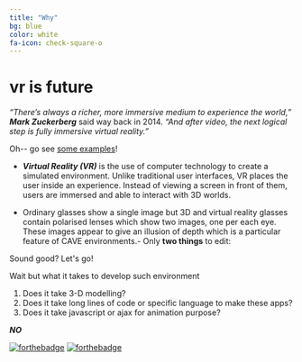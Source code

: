 ```yaml
---
title: "Why"
bg: blue
color: white
fa-icon: check-square-o
---
```



#  vr is future 

*“There’s always a richer, more immersive medium to experience the world,”* ***Mark Zuckerberg*** said way back in 2014. *“And after video, the next logical step is fully immersive virtual reality.”*

Oh-- go see [some examples](https://www.youtube.com/watch?v=DfUUnp6Z_wc)!

- ***Virtual Reality (VR)*** is the use of computer technology to create a simulated environment. Unlike traditional user interfaces, VR places the user inside an experience. Instead of viewing a screen in front of them, users are immersed and able to interact with 3D worlds.
 
- Ordinary glasses show a single image but 3D and virtual reality glasses contain polarised lenses which show two images, one per each eye. These images appear to give an illusion of depth which is a particular feature of CAVE environments.- Only **two things** to edit:

Sound good? Let's go!

Wait but what it takes to develop such environment

1. Does it take 3-D modelling?
2. Does it take long lines of code or specific language to make these apps?
3. Does it take javascript or ajax for animation purpose?

***NO***

[![forthebadge](http://forthebadge.com/images/badges/for-sharks.svg)](http://forthebadge.com) [![forthebadge](http://forthebadge.com/images/badges/for-you.svg)](http://forthebadge.com)
